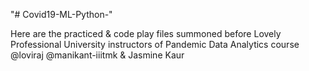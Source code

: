 "# Covid19-ML-Python-" 

Here are the practiced & code play files summoned before Lovely Professional University instructors of Pandemic Data Analytics course @loviraj @manikant-iiitmk & Jasmine Kaur
